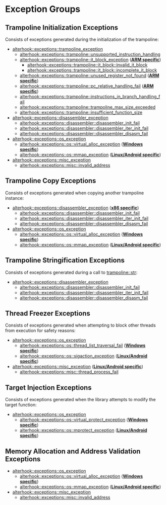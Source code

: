 # Exception Groups

## Trampoline Initialization Exceptions

Consists of exceptions generated during the initialization of the trampoline:

- [alterhook::exceptions::trampoline_exception](../include/alterhook/exceptions.h#L21-L27)
  - [alterhook::exceptions::trampoline::unsupported_instruction_handling](../include/alterhook/exceptions.h#L91-L104)
  - [alterhook::exceptions::trampoline::it_block_exception](../include/alterhook/exceptions.h#L107-L130) (**<ins>ARM specific</ins>**)
    - [alterhook::exceptions::trampoline::it_block::invalid_it_block](../include/alterhook/exceptions.h#L134-L147)
    - [alterhook::exceptions::trampoline::it_block::incomplete_it_block](../include/alterhook/exceptions.h#L149-L163)
  - [alterhook::exceptions::trampoline::unused_register_not_found](../include/alterhook/exceptions.h#L166-L176) (**<ins>ARM specific</ins>**)
  - [alterhook::exceptions::trampoline::pc_relative_handling_fail](../include/alterhook/exceptions.h#L178-L205) (**<ins>ARM specific</ins>**)
  - [alterhook::exceptions::trampoline::instructions_in_branch_handling_fail](../include/alterhook/exceptions.h#L208-L218)
  - [alterhook::exceptions::trampoline::trampoline_max_size_exceeded](../include/alterhook/exceptions.h#L220-L234)
  - [alterhook::exceptions::trampoline::insufficient_function_size](../include/alterhook/exceptions.h#L236-L251)
- [alterhook::exceptions::disassembler_exception](../include/alterhook/exceptions.h#L29-L42)
  - [alterhook::exceptions::disassembler::disassembler_init_fail](../include/alterhook/exceptions.h#L258-L268)
  - [alterhook::exceptions::disassembler::disassembler_iter_init_fail](../include/alterhook/exceptions.h#L270-L280)
  - [alterhook::exceptions::disassembler::disassembler_disasm_fail](../include/alterhook/exceptions.h#L282-L293)
- [alterhook::exceptions::os_exception](../include/alterhook/exceptions.h#L54-L63)
  - [alterhook::exceptions::os::virtual_alloc_exception](../include/alterhook/exceptions.h#L299-L315) (**<ins>Windows specific</ins>**)
  - [alterhook::exceptions::os::mmap_exception](../include/alterhook/exceptions.h#L352-L370) (**<ins>Linux/Android specific</ins>**)
- [alterhook::exceptions::misc_exception](../include/alterhook/exceptions.h#L65)
  - [alterhook::exceptions::misc::invalid_address](../include/alterhook/exceptions.h#L428-L438)

## Trampoline Copy Exceptions

Consists of exceptions generated when copying another trampoline instance:

- [alterhook::exceptions::disassembler_exception](../include/alterhook/exceptions.h#L29-L42) (**<ins>x86 specific</ins>**)
  - [alterhook::exceptions::disassembler::disassembler_init_fail](../include/alterhook/exceptions.h#L258-L268)
  - [alterhook::exceptions::disassembler::disassembler_iter_init_fail](../include/alterhook/exceptions.h#L270-L280)
  - [alterhook::exceptions::disassembler::disassembler_disasm_fail](../include/alterhook/exceptions.h#L282-L293)
- [alterhook::exceptions::os_exception](../include/alterhook/exceptions.h#L54-L63)
  - [alterhook::exceptions::os::virtual_alloc_exception](../include/alterhook/exceptions.h#L299-L315) (**<ins>Windows specific</ins>**)
  - [alterhook::exceptions::os::mmap_exception](../include/alterhook/exceptions.h#L352-L370) (**<ins>Linux/Android specific</ins>**)

## Trampoline Stringification Exceptions

Consists of exceptions generated during a call to [trampoline::str](trampoline.md#str):

- [alterhook::exceptions::disassembler_exception](../include/alterhook/exceptions.h#L29-L42)
  - [alterhook::exceptions::disassembler::disassembler_init_fail](../include/alterhook/exceptions.h#L258-L268)
  - [alterhook::exceptions::disassembler::disassembler_iter_init_fail](../include/alterhook/exceptions.h#L270-L280)
  - [alterhook::exceptions::disassembler::disassembler_disasm_fail](../include/alterhook/exceptions.h#L282-L293)

## Thread Freezer Exceptions

Consists of exceptions generated when attempting to block other threads from execution for safety reasons:

- [alterhook::exceptions::os_exception](../include/alterhook/exceptions.h#L54-L63)
  - [alterhook::exceptions::os::thread_list_traversal_fail](../include/alterhook/exceptions.h#L317-L331) (**<ins>Windows specific</ins>**)
  - [alterhook::exceptions::os::sigaction_exception](../include/alterhook/exceptions.h#L372-L388) (**<ins>Linux/Android specific</ins>**)
- [alterhook::exceptions::misc_exception](../include/alterhook/exceptions.h#L65) (**<ins>Linux/Android specific</ins>**)
  - [alterhook::exceptions::misc::thread_process_fail](../include/alterhook/exceptions.h#L413-L425)

## Target Injection Exceptions

Consists of exceptions generated when the library attempts to modify the target function:

- [alterhook::exceptions::os_exception](../include/alterhook/exceptions.h#L54-L63)
  - [alterhook::exceptions::os::virtual_protect_exception](../include/alterhook/exceptions.h#L333-L350) (**<ins>Windows specific</ins>**)
  - [alterhook::exceptions::os::mprotect_exception](../include/alterhook/exceptions.h#L390-L406) (**<ins>Linux/Android specific</ins>**)

## Memory Allocation and Address Validation Exceptions

- [alterhook::exceptions::os_exception](../include/alterhook/exceptions.h#L54-L63)
  - [alterhook::exceptions::os::virtual_alloc_exception](../include/alterhook/exceptions.h#L299-L315) (**<ins>Windows specific</ins>**)
  - [alterhook::exceptions::os::mmap_exception](../include/alterhook/exceptions.h#L352-L370) (**<ins>Linux/Android specific</ins>**)
- [alterhook::exceptions::misc_exception](../include/alterhook/exceptions.h#L65)
  - [alterhook::exceptions::misc::invalid_address](../include/alterhook/exceptions.h#L428-L438)
